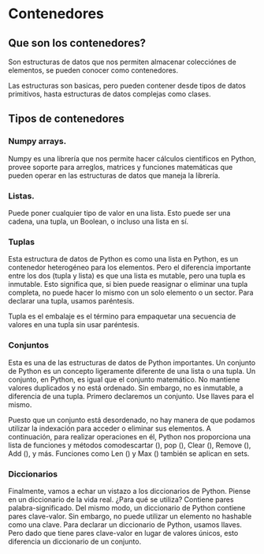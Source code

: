 # Contenedores

## Que son los contenedores?

Son estructuras de datos que nos permiten almacenar colecciónes de elementos, se pueden conocer como contenedores.

Las estructuras son basicas, pero pueden contener desde tipos de datos primitivos, hasta estructuras de datos complejas como clases.

## Tipos de contenedores

### Numpy arrays. 

Numpy es una librería que nos permite hacer cálculos científicos en Python, provee soporte para arreglos, matrices y funciones matemáticas que pueden operar en las estructuras de datos que maneja la librería.

### Listas.

Puede poner cualquier tipo de valor en una lista. Esto puede ser una cadena, una tupla, un Boolean, o incluso una lista en sí.

### Tuplas

Esta estructura de datos de Python es como una lista en Python, es un contenedor heterogéneo para los elementos. Pero el diferencia importante entre los dos (tupla y lista) es que una lista es mutable, pero una tupla es inmutable. Esto significa que, si bien puede reasignar o eliminar una tupla completa, no puede hacer lo mismo con un solo elemento o un sector. Para declarar una tupla, usamos paréntesis.

Tupla es el embalaje es el término para empaquetar una secuencia de valores en una tupla sin usar paréntesis.

### Conjuntos

Esta es una de las estructuras de datos de Python importantes. Un conjunto de Python es un concepto ligeramente diferente de una lista o una tupla. Un conjunto, en Python, es igual que el conjunto matemático. No mantiene valores duplicados y no está ordenado. Sin embargo, no es inmutable, a diferencia de una tupla. Primero declaremos un conjunto. Use llaves para el mismo.

Puesto que un conjunto está desordenado, no hay manera de que podamos utilizar la indexación para acceder o eliminar sus elementos. A continuación, para realizar operaciones en él, Python nos proporciona una lista de funciones y métodos comodescartar (), pop (), Clear (), Remove (), Add (), y más. Funciones como Len () y Max () también se aplican en sets.

### Diccionarios

Finalmente, vamos a echar un vistazo a los diccionarios de Python. Piense en un diccionario de la vida real. ¿Para qué se utiliza? Contiene pares palabra-significado. Del mismo modo, un diccionario de Python contiene pares clave-valor. Sin embargo, no puede utilizar un elemento no hashable como una clave. Para declarar un diccionario de Python, usamos llaves. Pero dado que tiene pares clave-valor en lugar de valores únicos, esto diferencia un diccionario de un conjunto.

